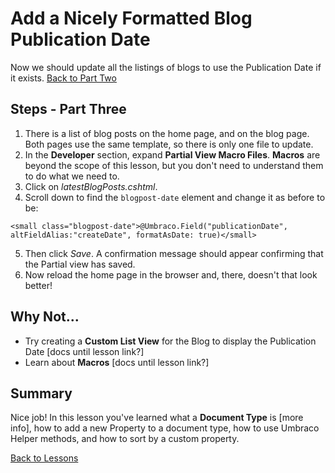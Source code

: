 # Add a Nicely Formatted Blog Publication Date

Now we should update all the listings of blogs to use the Publication Date if it exists.
[Back to Part Two](part-2.md)

## Steps - Part Three
1. There is a list of blog posts on the home page, and on the blog page.  Both pages use the same template, so there is only one file to update.
2. In the **Developer** section, expand **Partial View Macro Files**.  **Macros** are beyond the scope of this lesson, but you don't need to understand them to do what we need to.
3. Click on *latestBlogPosts.cshtml*.
4. Scroll down to find the `blogpost-date` element and change it as before to be:
```
<small class="blogpost-date">@Umbraco.Field("publicationDate", altFieldAlias:"createDate", formatAsDate: true)</small>
```
5. Then click *Save*. A confirmation message should appear confirming that the Partial view has saved.  
6. Now reload the home page in the browser and, there, doesn't that look better!

## Why Not...
* Try creating a **Custom List View** for the Blog to display the Publication Date [docs until lesson link?]
* Learn about **Macros** [docs until lesson link?]

## Summary
Nice job! In this lesson you've learned what a **Document Type** is [more info], how to add a new Property to a document type, how to use Umbraco Helper methods, and how to sort by a custom property.

[Back to Lessons](../index.md)
